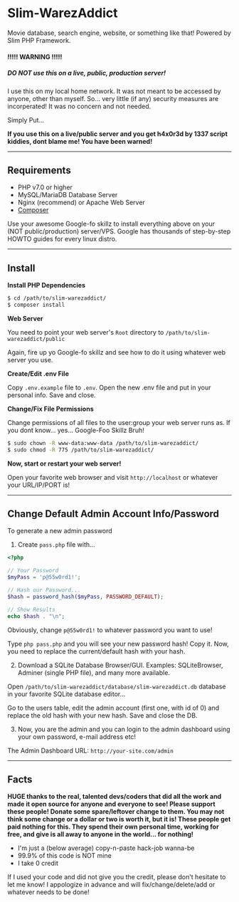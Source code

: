 # Slim-WarezAddict

Movie database, search engine, website, or something like that! Powered by Slim PHP Framework.

#### !!!!! WARNING !!!!!

##### DO NOT use this on a live, public, production server!

I use this on my local home network. It was not meant to be accessed by anyone, other than myself. So... very little (if any) security measures are incorperated! It was no concern and not needed.

Simply Put...

**If you use this on a live/public server and you get h4x0r3d by 1337 script kiddies, dont blame me! You have been warned!**

-----

## Requirements

- PHP v7.0 or higher
- MySQL/MariaDB Database Server
- Nginx (recommend) or Apache Web Server
- [Composer](https://getcomposer.org/)

Use your awesome Google-fo skillz to install everything above on your (NOT public/production) server/VPS. Google has thousands of step-by-step HOWTO guides for every linux distro.

-----

## Install

**Install PHP Dependencies**

```bash
$ cd /path/to/slim-warezaddict/
$ composer install
```

**Web Server**

You need to point your web server's `Root` directory to `/path/to/slim-warezaddict/public`

Again, fire up yo Google-fo skillz and see how to do it using whatever web server you use.

**Create/Edit .env File**

Copy `.env.example` file to `.env`. Open the new .env file and put in your personal info. Save and close.

**Change/Fix File Permissions**

Change permissions of all files to the user:group your web server runs as. If you dont know... yes... Google-Foo Skillz Bruh!

```bash
$ sudo chown -R www-data:www-data /path/to/slim-warezaddict/
$ sudo chmod -R 775 /path/to/slim-warezaddict/
```

**Now, start or restart your web server!**

Open your favorite web browser and visit `http://localhost` or whatever your URL/IP/PORT is!

-----

## Change Default Admin Account Info/Password

To generate a new admin password

1) Create `pass.php` file with...

```php
<?php

// Your Password
$myPass = 'p@55w0rd1!';

// Hash our Password...
$hash = password_hash($myPass, PASSWORD_DEFAULT);

// Show Results
echo $hash . "\n";

```

Obviously, change `p@55w0rd1!` to whatever password you want to use!

Type `php pass.php` and you will see your new password hash! Copy it. Now, you need to replace the current/default hash with your hash.

2) Download a SQLite Database Browser/GUI. Examples: SQLiteBrowser, Adminer (single PHP file), and many more available.

Open `/path/to/slim-warezaddict/database/slim-warezaddict.db` database in your favorite SQLite database editor...

Go to the users table, edit the admin account (first one, with id of 0) and replace the old hash with your new hash. Save and close the DB.

3) Now, you are the admin and you can login to the admin dashboard using your own password, e-mail address etc!

The Admin Dashboard URL: `http://your-site.com/admin`

-----

## Facts

**HUGE thanks to the real, talented devs/coders that did all the work and made it open source for anyone and everyone to see! Please support these people! Donate some spare/leftover change to them. You may not think some change or a dollar or two is worth it, but it is! These people get paid nothing for this. They spend their own personal time, working for free, and give is all away to anyone in the world... for nothing!**

- I'm just a (below average) copy-n-paste hack-job wanna-be
- 99.9% of this code is NOT mine
- I take 0 credit

If I used your code and did not give you the credit, please don't hesitate to let me know! I appologize in advance and will fix/change/delete/add or whatever needs to be done!
